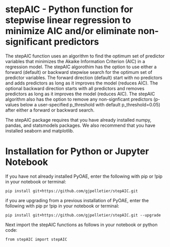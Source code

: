 
# stepAIC - Python function for stepwise linear regression to minimize AIC and/or eliminate non-significant predictors

The stepAIC function uses an algorithm to find the optimum set of predictor variables that minimizes the Akaike Information Criterion (AIC) in a regression model. The stepAIC algorothim has the option to use either a forward (default) or backward stepwise search for the optimum set of predictor variables. The forward direction (default) start with no predictors and adds predictors as long as it improves the model (reduces AIC). The optional backward direction starts with all predictors and removes predictors as long as it improves the model (reduces AIC). The stepAIC algorithm also has the option to remove any non-signficant predictors (p-values below a user-specified p_threshold with default p_threshold=0.05) after either a forward or backward search. 

The stepAIC package requires that you have already installed numpy, pandas, and statsmodels packages. We also recommend that you have installed seaborn and matplotlib.

# Installation for Python or Jupyter Notebook

If you have not already installed PyOAE, enter the following with pip or !pip in your notebook or terminal:<br>
```
pip install git+https://github.com/gjpelletier/stepAIC.git
```

if you are upgrading from a previous installation of PyOAE, enter the following with pip pr !pip in your notebook or terminal:<br>
```
pip install git+https://github.com/gjpelletier/stepAIC.git --upgrade
```

Next import the stepAIC functions as follows in your notebook or python code:<br>
```
from stepAIC import stepAIC
```
